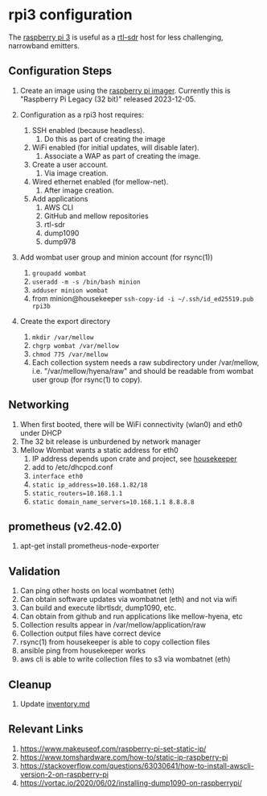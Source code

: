 # rpi3 configuration
The [raspberry pi 3](https://www.raspberrypi.com/products/raspberry-pi-3-model-b/) is useful as a [rtl-sdr](https://www.rtl-sdr.com/) host for less challenging, narrowband emitters.

## Configuration Steps
1. Create an image using the [raspberry pi imager](https://www.raspberrypi.com/news/raspberry-pi-imager-imaging-utility/).  Currently this is "Raspberry Pi Legacy (32 bit)" released 2023-12-05.
1. Configuration as a rpi3 host requires:
    1.  SSH enabled (because headless).
        1. Do this as part of creating the image
    1.  WiFi enabled (for initial updates, will disable later).
        1. Associate a WAP as part of creating the image.
    1.  Create a user account.
        1. Via image creation.
    1.  Wired ethernet enabled (for mellow-net).
        1. After image creation.
    1.  Add applications
        1. AWS CLI
        1. GitHub and mellow repositories
        1. rtl-sdr
        1. dump1090
        1. dump978

1. Add wombat user group and minion account (for rsync(1))
    1. ```groupadd wombat```
    1. ```useradd -m -s /bin/bash minion```
    1. ```adduser minion wombat```
    1. from minion@housekeeper ```ssh-copy-id -i ~/.ssh/id_ed25519.pub rpi3b```

1. Create the export directory
    1. ```mkdir /var/mellow```
    1. ```chgrp wombat /var/mellow```
    1. ```chmod 775 /var/mellow```
    1. Each collection system needs a raw subdirectory under /var/mellow, i.e. "/var/mellow/hyena/raw" and should be readable from wombat user group (for rsync(1) to copy).

## Networking
1.  When first booted, there will be WiFi connectivity (wlan0) and eth0 under DHCP
1.  The 32 bit release is unburdened by network manager
1.  Mellow Wombat wants a static address for eth0
    1. IP address depends upon crate and project, see [housekeeper](https://github.com/guycole/mellow-wombat/blob/main/shelf/housekeeper.md)
    1. add to /etc/dhcpcd.conf
    1. ```interface eth0```
    1. ```static ip_address=10.168.1.82/18```
    1. ```static_routers=10.168.1.1```
    1. ```static domain_name_servers=10.168.1.1 8.8.8.8```
  
## prometheus (v2.42.0)
1. apt-get install prometheus-node-exporter

## Validation
1.  Can ping other hosts on local wombatnet (eth)
1.  Can obtain software updates via wombatnet (eth) and not via wifi
1.  Can build and execute librtlsdr, dump1090, etc.
1.  Can obtain from github and run applications like mellow-hyena, etc
1.  Collection results appear in /var/mellow/application/raw
1.  Collection output files have correct device
1.  rsync(1) from housekeeper is able to copy collection files
1.  ansible ping from housekeeper works
1.  aws cli is able to write collection files to s3 via wombatnet (eth)

## Cleanup
1.  Update [inventory.md](https://github.com/guycole/mellow-wombat/blob/main/infra/inventory.md)

## Relevant Links
1. https://www.makeuseof.com/raspberry-pi-set-static-ip/
1. https://www.tomshardware.com/how-to/static-ip-raspberry-pi
1. https://stackoverflow.com/questions/63030641/how-to-install-awscli-version-2-on-raspberry-pi
1. https://vortac.io/2020/06/02/installing-dump1090-on-raspberrypi/

